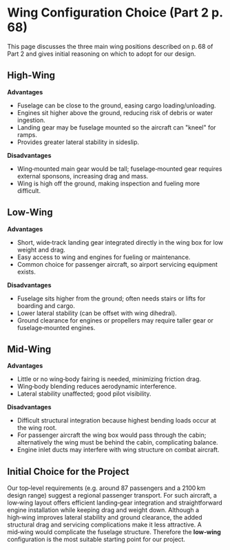 # Wing Configuration Choice (Part 2 p. 68)

This page discusses the three main wing positions described on p. 68 of Part 2 and gives initial reasoning on which to adopt for our design.

## High‑Wing
**Advantages**
- Fuselage can be close to the ground, easing cargo loading/unloading.
- Engines sit higher above the ground, reducing risk of debris or water ingestion.
- Landing gear may be fuselage mounted so the aircraft can "kneel" for ramps.
- Provides greater lateral stability in sideslip.

**Disadvantages**
- Wing‑mounted main gear would be tall; fuselage‑mounted gear requires external sponsons, increasing drag and mass.
- Wing is high off the ground, making inspection and fueling more difficult.

## Low‑Wing
**Advantages**
- Short, wide‑track landing gear integrated directly in the wing box for low weight and drag.
- Easy access to wing and engines for fueling or maintenance.
- Common choice for passenger aircraft, so airport servicing equipment exists.

**Disadvantages**
- Fuselage sits higher from the ground; often needs stairs or lifts for boarding and cargo.
- Lower lateral stability (can be offset with wing dihedral).
- Ground clearance for engines or propellers may require taller gear or fuselage‑mounted engines.

## Mid‑Wing
**Advantages**
- Little or no wing‑body fairing is needed, minimizing friction drag.
- Wing‑body blending reduces aerodynamic interference.
- Lateral stability unaffected; good pilot visibility.

**Disadvantages**
- Difficult structural integration because highest bending loads occur at the wing root.
- For passenger aircraft the wing box would pass through the cabin; alternatively the wing must be behind the cabin, complicating balance.
- Engine inlet ducts may interfere with wing structure on combat aircraft.

## Initial Choice for the Project
Our top‑level requirements (e.g. around 87 passengers and a 2100 km design range) suggest a regional passenger transport. For such aircraft, a low‑wing layout offers efficient landing‑gear integration and straightforward engine installation while keeping drag and weight down. Although a high‑wing improves lateral stability and ground clearance, the added structural drag and servicing complications make it less attractive. A mid‑wing would complicate the fuselage structure. Therefore the **low‑wing** configuration is the most suitable starting point for our project.
